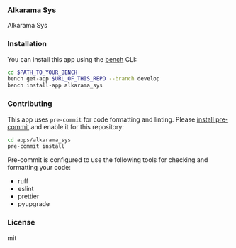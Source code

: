 ### Alkarama Sys

Alkarama Sys

### Installation

You can install this app using the [bench](https://github.com/frappe/bench) CLI:

```bash
cd $PATH_TO_YOUR_BENCH
bench get-app $URL_OF_THIS_REPO --branch develop
bench install-app alkarama_sys
```

### Contributing

This app uses `pre-commit` for code formatting and linting. Please [install pre-commit](https://pre-commit.com/#installation) and enable it for this repository:

```bash
cd apps/alkarama_sys
pre-commit install
```

Pre-commit is configured to use the following tools for checking and formatting your code:

- ruff
- eslint
- prettier
- pyupgrade

### License

mit
